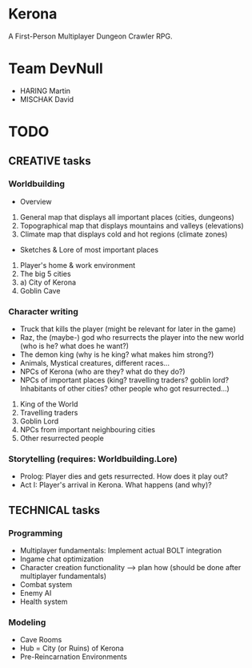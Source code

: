# Kerona
A First-Person Multiplayer Dungeon Crawler RPG.

# Team DevNull
* HARING Martin
* MISCHAK David

# TODO
## CREATIVE tasks
### Worldbuilding
* Overview
1. General map that displays all important places (cities, dungeons)
2. Topographical map that displays mountains and valleys (elevations)
3. Climate map that displays cold and hot regions (climate zones)
* Sketches & Lore of most important places
1. Player's home & work environment
2. The big 5 cities
2. a) City of Kerona
3. Goblin Cave

### Character writing
* Truck that kills the player (might be relevant for later in the game)
* Raz, the (maybe-) god who resurrects the player into the new world (who is he? what does he want?)
* The demon king (why is he king? what makes him strong?)
* Animals, Mystical creatures, different races...
* NPCs of Kerona (who are they? what do they do?)
* NPCs of important places (king? travelling traders? goblin lord? Inhabitants of other cities? other people who got resurrected...)
1. King of the World
2. Travelling traders
3. Goblin Lord
4. NPCs from important neighbouring cities
5. Other resurrected people


### Storytelling (requires: Worldbuilding.Lore)
* Prolog: Player dies and gets resurrected. How does it play out?
* Act I: Player's arrival in Kerona. What happens (and why)?

## TECHNICAL tasks
### Programming
* Multiplayer fundamentals: Implement actual BOLT integration
* Ingame chat optimization
* Character creation functionality --> plan how (should be done after multiplayer fundamentals)
* Combat system
* Enemy AI
* Health system

### Modeling
* Cave Rooms
* Hub = City (or Ruins) of Kerona
* Pre-Reincarnation Environments